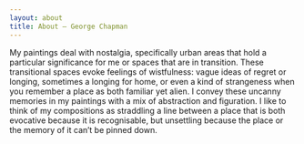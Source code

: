 ```yaml
---
layout: about
title: About — George Chapman
---
```


My paintings deal with nostalgia, specifically urban areas that hold a particular significance for me or spaces that are in transition. These transitional spaces evoke feelings of wistfulness: vague ideas of regret or longing, sometimes a longing for home, or even a kind of strangeness when you remember a place as both familiar yet alien. I convey these uncanny memories in my paintings with a mix of abstraction and figuration. I like to think of my compositions as straddling a line between a place that is both evocative because it is recognisable, but unsettling because the place or the memory of it can’t be pinned down.